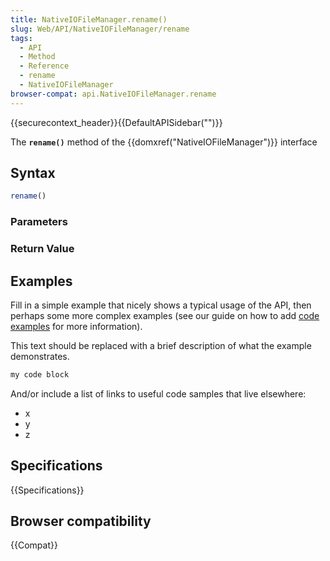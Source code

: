 ```yaml
---
title: NativeIOFileManager.rename()
slug: Web/API/NativeIOFileManager/rename
tags:
  - API
  - Method
  - Reference
  - rename
  - NativeIOFileManager
browser-compat: api.NativeIOFileManager.rename
---
```

{{securecontext_header}}{{DefaultAPISidebar("")}}

The **`rename()`** method of the {{domxref("NativeIOFileManager")}} interface 

## Syntax

```js
rename()
```

### Parameters



### Return Value



## Examples

Fill in a simple example that nicely shows a typical usage of the API, then perhaps some more complex examples (see our guide on how to add [code examples](/en-US/docs/MDN/Contribute/Structures/Code_examples) for more information).

This text should be replaced with a brief description of what the example demonstrates.

```js
my code block
```

And/or include a list of links to useful code samples that live elsewhere:

*   x
*   y
*   z

## Specifications

{{Specifications}}

## Browser compatibility

{{Compat}}

